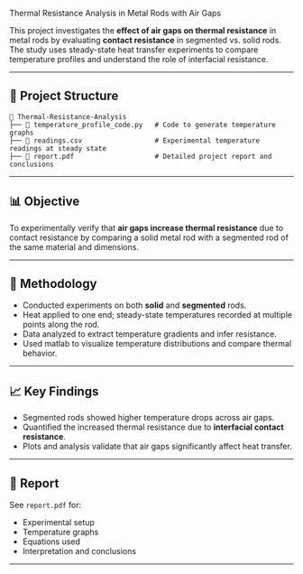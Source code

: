 Thermal Resistance Analysis in Metal Rods with Air Gaps

This project investigates the **effect of air gaps on thermal resistance** in metal rods by evaluating **contact resistance** in segmented vs. solid rods. The study uses steady-state heat transfer experiments to compare temperature profiles and understand the role of interfacial resistance.

---

## 📁 Project Structure

```
📂 Thermal-Resistance-Analysis
├── 📄 temperature_profile_code.py   # Code to generate temperature graphs
├── 📄 readings.csv                  # Experimental temperature readings at steady state
├── 📄 report.pdf                    # Detailed project report and conclusions
```

---

## 📊 Objective

To experimentally verify that **air gaps increase thermal resistance** due to contact resistance by comparing a solid metal rod with a segmented rod of the same material and dimensions.

---

## 🧪 Methodology

* Conducted experiments on both **solid** and **segmented** rods.
* Heat applied to one end; steady-state temperatures recorded at multiple points along the rod.
* Data analyzed to extract temperature gradients and infer resistance.
* Used matlab to visualize temperature distributions and compare thermal behavior.

---

## 📈 Key Findings

* Segmented rods showed higher temperature drops across air gaps.
* Quantified the increased thermal resistance due to **interfacial contact resistance**.
* Plots and analysis validate that air gaps significantly affect heat transfer.

---

## 📄 Report

See `report.pdf` for:

* Experimental setup
* Temperature graphs
* Equations used
* Interpretation and conclusions

---
